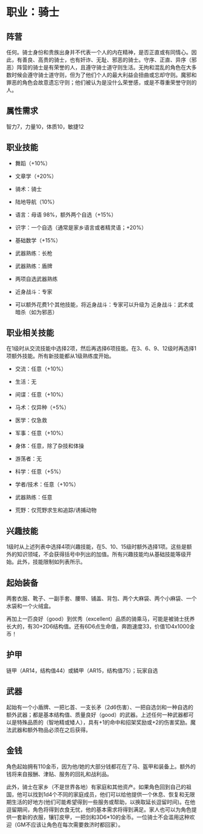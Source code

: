 # 职业：骑士

## 阵营

任何。骑士身份和贵族出身并不代表一个人的内在精神，是否正直或有同情心。因此，有善良、高贵的骑士，也有奸诈、无耻、邪恶的骑士。守序、正直、异序（邪恶）阵营的骑士是有荣誉的人，且遵守骑士道守则生活。无拘和混乱的角色在大多数时候会遵守骑士道守则，但为了他们个人的最大利益会扭曲或忘却守则。魔邪和罪恶的角色会故意遗忘守则；他们被认为是没什么荣誉感，或是不尊重荣誉守则的人。

## 属性需求

智力7，力量10，体质10，敏捷12

## 职业技能

- 舞蹈（+10%）

- 文章学（+20%）

- 骑术：骑士

- 陆地导航（10%）

- 语言：母语 98%，额外两个自选（+15%）

- 识字：一个自选（通常是家乡语言或者精灵语；+20%）

- 基础数学（+15%）

- 武器熟练：长枪

- 武器熟练：盾牌

- 两项自选武器熟练

- 近身战斗：专家

- 可以额外花费1个其他技能，将近身战斗：专家可以升级为
  近身战斗：武术或暗杀（如为邪恶）

## 职业相关技能

在1级时从交流技能中选择2项，然后再选择6项技能。在3、6、9、12级时再选择1项额外技能。所有新技能都从1级熟练度开始。

- 交流：任意（+10%）

- 生活：无

- 间谍：任意（+10%）

- 马术：仅异种（+5%）

- 医学：仅急救

- 军事：任意（+10%）

- 身体：任意，除了杂技和体操

- 游荡者：无

- 科学：任意（+5%）

- 学者/技术：任意（+10%）

- 武器熟练：任意

- 荒野：仅荒野求生和追踪/诱捕动物

## 兴趣技能

1级时从上述列表中选择4项兴趣技能，在5、10、15级时额外选择1项。这些是额外的知识领域，不会获得括号中列出的加值。所有兴趣技能均从基础技能等级开始。此外，技能限制如列表所示。

## 起始装备

两套衣服、靴子、一副手套、腰带、铺盖、背包、两个大麻袋、两个小麻袋、一个水袋和一个火绒盒。

再加上一匹良好（good）到优秀（excellent）品质的骑乘马，可能是被骑士抚养长大的，有30+2D6结构值。还有6D6点生命值，奔跑速度33，价值1D4x1000金币！

## 护甲

链甲（AR14，结构值44）或鳞甲（AR15，结构值75）；玩家自选

## 武器

起始有一个小盾牌、一把匕首、一支长矛（2d6伤害）、一把自选剑和一种自选的额外武器；都是基本结构值、质量良好（good）的武器。上述任何一种武器都可以是特殊品质的（智地精或矮人），具有+1的命中和招架奖励或+2的伤害奖励。魔法武器和额外物品必须在之后获得。

## 金钱

角色起始拥有110金币，因为他/她的大部分钱都花在了马、盔甲和装备上。额外的钱将来自报酬、津贴、服务的回礼和战利品。

此外，骑士在家乡（不是世界各地）有家庭和其他资产。如果角色回到自己的祖国，他可以找到1d4个不同的家庭成员，他们可以给他提供一个休息、恢复和无限期生活的好地方(他们可能希望得到一些服务或帮助，以换取延长逗留时间)。在他逗留期间，角色将得到衣食无忧，他的基本需求将得到满足。家人也可以为角色提供一套新的衣服，镶钉皮甲，一把剑和3D6\*10的金币。一位骑士不会滥用这种欢迎（GM不应该让角色在每次需要救济时都回家）。

